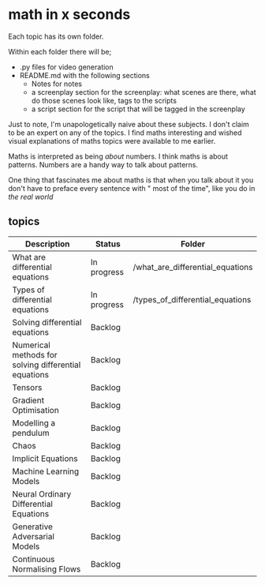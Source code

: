 # math in x seconds

Each topic has its own folder.

Within each folder there will be;

- .py files for video generation
- README.md with the following sections
    - Notes for notes
    - a screenplay section for the screenplay: what scenes are there, what do those scenes look like, tags to the
      scripts
    - a script section for the script that will be tagged in the screenplay

Just to note, I'm unapologetically naive about these subjects. I don't claim to be an expert on any of the topics. I
find maths interesting and wished visual explanations of maths topics were available to me earlier.

Maths is interpreted as being _about_ numbers. I think maths is about patterns. Numbers are a handy way to talk about
patterns.

One thing that fascinates me about maths is that when you talk about it you don't have to preface every sentence with "
most of the time", like you do in _the real world_

## topics

| Description                                          | Status      | Folder                           |
|------------------------------------------------------|-------------|----------------------------------|
| What are differential equations                      | In progress | /what_are_differential_equations |
| Types of differential equations                      | In progress | /types_of_differential_equations |
| Solving differential equations                       | Backlog     ||
| Numerical methods for solving differential equations | Backlog     ||
| Tensors                                              | Backlog     ||
| Gradient Optimisation                                | Backlog     ||
| Modelling a pendulum                                 | Backlog     ||
| Chaos                                                | Backlog     ||
| Implicit Equations                                   | Backlog     ||
| Machine Learning Models                              | Backlog     ||
| Neural Ordinary Differential Equations               | Backlog     ||
| Generative Adversarial Models                        | Backlog     ||
| Continuous Normalising Flows                         | Backlog     ||

